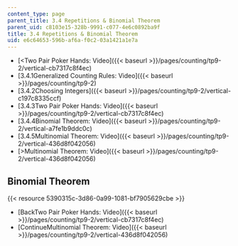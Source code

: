 ```yaml
---
content_type: page
parent_title: 3.4 Repetitions & Binomial Theorem
parent_uid: c8103e15-328b-9991-c077-4e6c0892ba9f
title: 3.4 Repetitions & Binomial Theorem
uid: e6c64653-596b-af6a-f0c2-03a1421a1e7a
---
```


*   [<Two Pair Poker Hands: Video]({{< baseurl >}}/pages/counting/tp9-2/vertical-cb7317c8f4ec)
*   [3.4.1Generalized Counting Rules: Video]({{< baseurl >}}/pages/counting/tp9-2)
*   [3.4.2Choosing Integers]({{< baseurl >}}/pages/counting/tp9-2/vertical-c197c8335ccf)
*   [3.4.3Two Pair Poker Hands: Video]({{< baseurl >}}/pages/counting/tp9-2/vertical-cb7317c8f4ec)
*   [3.4.4Binomial Theorem: Video]({{< baseurl >}}/pages/counting/tp9-2/vertical-a7fe1b9ddc0c)
*   [3.4.5Multinomial Theorem: Video]({{< baseurl >}}/pages/counting/tp9-2/vertical-436d8f042056)
*   [\>Multinomial Theorem: Video]({{< baseurl >}}/pages/counting/tp9-2/vertical-436d8f042056)

Binomial Theorem
----------------

{{< resource 5390315c-3d86-0a99-1081-bf7905629cbe >}}

*   [BackTwo Pair Poker Hands: Video]({{< baseurl >}}/pages/counting/tp9-2/vertical-cb7317c8f4ec)
*   [ContinueMultinomial Theorem: Video]({{< baseurl >}}/pages/counting/tp9-2/vertical-436d8f042056)